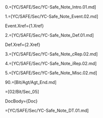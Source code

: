 0.=[YC/SAFE/Sec/YC-Safe_Note_Intro.01.md]

1.=[YC/SAFE/Sec/YC-Safe_Note_Event.02.md]

Event.Xref={1.Xref}

2.=[YC/SAFE/Sec/YC-Safe_Note_Def.01.md]

Def.Xref={2.Xref}

3.=[YC/SAFE/Sec/YC-Safe_Note_cRep.02.md]

4.=[YC/SAFE/Sec/YC-Safe_Note_iRep.02.md]

5.=[YC/SAFE/Sec/YC-Safe_Note_Misc.02.md]

90.=[Bit/Agt/Agt_End.md]
  
=[02/Bit/Sec_05]

DocBody={Doc}

=[YC/SAFE/Sec/YC-Safe_Note_DT.01.md]